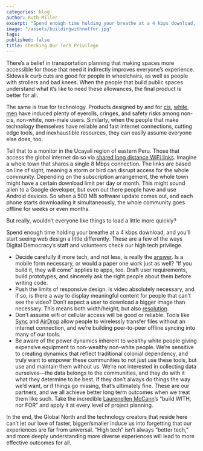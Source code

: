 ```yaml
---
categories: blog
author: Ruth Miller
excerpt: "Spend enough time holding your breathe at a 4 kbps download, and you’ll start seeing web design a little differently. These are a few of the ways Digital Democracy’s staff and volunteers check our high tech privilege."
image: "/assets/buildingwithnotfor.jpg"
tags: 
published: false
title: Checking Our Tech Privilege
---
```


There’s a belief in transportation planning that making spaces more accessible for those that need it indirectly improves everyone’s experience. Sidewalk curb cuts are good for people in wheelchairs, as well as people with strollers and bad knees. When the people that build public spaces understand what it’s like to need these allowances, the final product is better for all.

The same is true for technology. Products designed by and for [cis](https://medium.com/art-marketing/putting-out-the-twitter-trashfire-3ac6cb1af3e#.qrtb0jb8u), [white](http://mashable.com/2015/07/01/google-photos-black-people-gorillas/#dHnfm3Qu1Gq9), [men](https://medium.com/hh-design/the-world-is-designed-for-men-d06640654491#.f1ovezrvs) have induced plenty of eyerolls, cringes, and safety risks among non-cis, non-white, non-male users. Similarly, when the people that make technology themselves have reliable and fast internet connections, cutting edge tools, and inexhaustible resources, they can easily assume everyone else does, too.

Tell that to a monitor in the Ucayali region of eastern Peru. Those that access the global internet do so via [shared long distance WiFi links](http://www.resilience.org/stories/2015-10-27/how-to-build-a-low-tech-internet). Imagine a whole town that shares a single 8 Mbps connection. The links are based on line of sight, meaning a storm or bird can disrupt access for the whole community. Depending on the subscription arrangement, the whole town might have a certain download limit per day or month. This might sound alien to a Google developer, but even out there people have and use Android devices. So when a 500 MB software update comes out, and each phone starts downloading it simultaneously, the whole community goes offline for weeks or even months.

But really, wouldn’t everyone like things to load a little more quickly?

Spend enough time holding your breathe at a 4 kbps download, and you’ll start seeing web design a little differently. These are a few of the ways Digital Democracy’s staff and volunteers check our high tech privilege.

* Decide carefully if more tech, and not less, is really the [answer](https://wiki.responsibledata.io/Working_Group_on_Low_Tech_Environments). Is a mobile form necessary, or would a paper one work just as well? “If you build it, they will come” applies to apps, too. Draft user requirements, build prototypes, and sincerely ask the right people about them before writing code.
* Push the limits of responsive design. Is video absolutely necessary, and if so, is there a way to display meaningful content for people that can’t see the video? Don’t expect a user to download a bigger image than necessary. This means both width/height, but also [resolution](https://github.com/digidem/vips-resizer). 
* Don’t assume wifi or cellular access will be good or reliable. Tools like [Sync](https://www.getsync.com/) and [AirDrop](http://www.apple.com/ios/what-is/) allow people to wirelessly transfer files without an internet connection, and we’re building peer-to-peer offline syncing into many of our tools.
* Be aware of the power dynamics inherent to wealthy white people giving expensive equipment to non-wealthy non-white people. We’re sensitive to creating dynamics that reflect traditional colonial dependency, and truly want to empower these communities to not just use these tools, but use and maintain them without us. We’re not interested in collecting data ourselves—the data belongs to the communities, and they do with it what they determine to be best. If they don’t always do things the way we’d want, or if things go missing, that’s ultimately fine. These are our partners, and we all achieve better long term outcomes when we treat them like such. Take the incredible [Laurenellen McCann](https://twitter.com/elle_mccann)’s “build WITH, nor FOR” and apply it at every level of project planning.

In the end, the Global North and the technology creators that reside here can’t let our love of faster, bigger/smaller induce us into forgetting that our experiences are far from universal. “High tech” isn’t always “better tech,” and more deeply understanding more diverse experiences will lead to more effective outcomes for all.